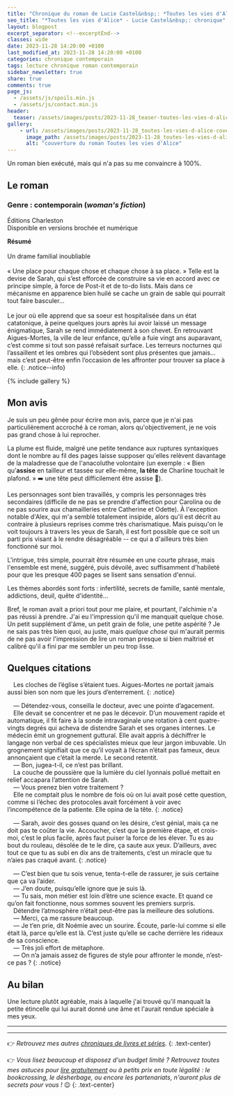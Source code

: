 ```yaml
---
title: "Chronique du roman de Lucie Castel&nbsp;: *Toutes les vies d'Alice*"
seo_title: "*Toutes les vies d'Alice* - Lucie Castel&nbsp;: chronique"
layout: blogpost
excerpt_separator: <!--excerptEnd-->
classes: wide
date: 2023-11-28 14:20:00 +0100
last_modified_at: 2023-11-28 14:20:00 +0100
categories: chronique contemporain
tags: lecture chronique roman contemporain
sidebar_newsletter: true
share: true
comments: true
page_js:
  - /assets/js/spoils.min.js
  - /assets/js/contact.min.js
header:
  teaser: /assets/images/posts/2023-11-28_teaser-toutes-les-vies-d-alice.webp
gallery:
    - url: /assets/images/posts/2023-11-28_toutes-les-vies-d-alice-cover.webp
      image_path: /assets/images/posts/2023-11-28_toutes-les-vies-d-alice-cover.webp
      alt: "couverture du roman Toutes les vies d'Alice"
---
```


Un roman bien exécuté, mais qui n'a pas su me convaincre à 100%.
<!--excerptEnd-->

<span class="fa fa-star rating_checked"></span>
<span class="fa fa-star rating_checked"></span>
<span class="fa fa-star rating_checked"></span>
<span class="fa fa-star rating_unchecked"></span>
<span class="fa fa-star rating_unchecked"></span>

## Le roman

### Genre&nbsp;: contemporain (*woman's fiction*)

Éditions Charleston<br />
Disponible en versions brochée et numérique

**Résumé**<br /><br />
Un drame familial inoubliable<br /><br />
«&nbsp;Une place pour chaque chose et chaque chose à sa place.&nbsp;» Telle est la devise de Sarah, qui s’est efforcée de construire sa vie en accord avec ce principe simple, à force de Post-it et de to-do lists. Mais dans ce mécanisme en apparence bien huilé se cache un grain de sable qui pourrait tout faire basculer&hellip;<br /><br />
Le jour où elle apprend que sa soeur est hospitalisée dans un état catatonique, à peine quelques jours après lui avoir laissé un message énigmatique, Sarah se rend immédiatement à son chevet. En retrouvant Aigues-Mortes, la ville de leur enfance, qu’elle a fuie vingt ans auparavant, c’est comme si tout son passé refaisait surface. Les terreurs nocturnes qui l’assaillent et les ombres qui l’obsèdent sont plus présentes que jamais&hellip; mais c’est peut-être enfin l’occasion de les affronter pour trouver sa place à elle.
{: .notice--info}

{% include gallery %}


## Mon avis

Je suis un peu gênée pour écrire mon avis, parce que je n'ai pas particulièrement accroché à ce roman, alors qu'objectivement, je ne vois pas grand chose à lui reprocher.

La plume est fluide, malgré une petite tendance aux ruptures syntaxiques dont le nombre au fil des pages laisse supposer qu'elles relèvent davantage de la maladresse que de l'anacoluthe volontaire (un exemple&nbsp;: &laquo;&nbsp;Bien qu’**assise** en tailleur et tassée sur elle-même, **la tête** de Charline touchait le plafond.&nbsp;&raquo; ➡️ une tête peut difficilement être assise 😬).

Les personnages sont bien travaillés, y compris les personnages très secondaires (difficile de ne pas se prendre d'affection pour Carolina ou de ne pas sourire aux chamailleries entre Catherine et Odette). À l'exception notable d'Alex, qui m'a semblé totalement insipide, alors qu'il est décrit au contraire à plusieurs reprises comme très charismatique. Mais puisqu'on le voit toujours à travers les yeux de Sarah, il est fort possible que ce soit un parti pris visant à le rendre désagréable -- ce qui a d'ailleurs très bien fonctionné sur moi.

L'intrigue, très simple, pourrait être résumée en une courte phrase, mais l'ensemble est mené, suggéré, puis dévoilé, avec suffisamment d'habileté pour que les presque 400 pages se lisent sans sensation d'ennui.

Les thèmes abordés sont forts&nbsp;: infertilité, secrets de famille, santé mentale, addictions, deuil, quête d'identité&hellip;

Bref, le roman avait a priori tout pour me plaire, et pourtant, l'alchimie n'a pas réussi à prendre. J'ai eu l'impression qu'il me manquait quelque chose. Un petit supplément d'âme, un petit grain de folie, une petite aspérité&nbsp;? Je ne sais pas très bien quoi, au juste, mais *quelque chose* qui m'aurait permis de ne pas avoir l'impression de lire un roman presque si bien maîtrisé et calibré qu'il a fini par me sembler un peu trop lisse.


## Quelques citations

<span style="margin-left: 1em;"></span>Les cloches de l’église s’étaient tues. Aigues-Mortes ne portait jamais aussi bien son nom que les jours d’enterrement.
{: .notice}

<span style="margin-left: 1em;"></span>—&nbsp;Détendez-vous, conseilla le docteur, avec une pointe d’agacement.<br/>
<span style="margin-left: 1em;"></span>Elle devait se concentrer et ne pas le décevoir. D’un mouvement rapide et automatique, il fit faire à la sonde intravaginale une rotation à cent quatre-vingts degrés qui acheva de distendre Sarah et ses organes internes. Le médecin émit un grognement guttural. Elle avait appris à déchiffrer le langage non verbal de ces spécialistes mieux que leur jargon imbuvable. Un grognement signifiait que ce qu’il voyait à l’écran n’était pas fameux, deux annonçaient que c’était la merde. Le second retentit.<br/>
<span style="margin-left: 1em;"></span>—&nbsp;Bon, jugea-t-il, ce n’est pas brillant.<br/>
<span style="margin-left: 1em;"></span>La couche de poussière que la lumière du ciel lyonnais pollué mettait en relief accapara l’attention de Sarah.<br/>
<span style="margin-left: 1em;"></span>—&nbsp;Vous prenez bien votre traitement&nbsp;?<br/>
<span style="margin-left: 1em;"></span>Elle ne comptait plus le nombre de fois où on lui avait posé cette question, comme si l’échec des protocoles avait forcément à voir avec l’incompétence de la patiente. Elle opina de la tête.
{: .notice}

<span style="margin-left: 1em;"></span>—&nbsp;Sarah, avoir des gosses quand on les désire, c’est génial, mais ça ne doit pas te coûter la vie. Accoucher, c’est que la première étape, et crois-moi, c’est le plus facile, après faut puiser la force de les élever. Tu es au bout du rouleau, désolée de te le dire, ça saute aux yeux. D’ailleurs, avec tout ce que tu as subi en dix ans de traitements, c’est un miracle que tu n’aies pas craqué avant.
{: .notice}

<span style="margin-left: 1em;"></span>—&nbsp;C’est bien que tu sois venue, tenta-t-elle de rassurer, je suis certaine que ça va l’aider.<br/>
<span style="margin-left: 1em;"></span>—&nbsp;J’en doute, puisqu’elle ignore que je suis là.<br/>
<span style="margin-left: 1em;"></span>—&nbsp;Tu sais, mon métier est loin d’être une science exacte. Et quand ce qu’on fait fonctionne, nous sommes souvent les premiers surpris.<br/>
<span style="margin-left: 1em;"></span>Détendre l’atmosphère n’était peut-être pas la meilleure des solutions.<br/>
<span style="margin-left: 1em;"></span>—&nbsp;Merci, ça me rassure beaucoup.<br/>
<span style="margin-left: 1em;"></span>—&nbsp;Je t’en prie, dit Noémie avec un sourire. Écoute, parle-lui comme si elle était là, parce qu’elle est là. C’est juste qu’elle se cache derrière les rideaux de sa conscience.<br/>
<span style="margin-left: 1em;"></span>—&nbsp;Très joli effort de métaphore.<br/>
<span style="margin-left: 1em;"></span>—&nbsp;On n’a jamais assez de figures de style pour affronter le monde, n’est-ce pas&nbsp;?
{: .notice}


## Au bilan

Une lecture plutôt agréable, mais à laquelle j'ai trouvé qu'il manquait la petite étincelle qui lui aurait donné une âme et l'aurait rendue spéciale à mes yeux.

---
---
👉 *Retrouvez mes autres [chroniques de livres et séries](/blog/tags#chronique).*
{: .text-center}

👉 *Vous lisez beaucoup et disposez d'un budget limité&nbsp;? Retrouvez toutes mes astuces pour [lire gratuitement](/lecture/2022/08/22/lire-gratuitement.html) ou à petits prix en toute légalité&nbsp;: le bookcrossing, le désherbage, ou encore les partenariats, n'auront plus de secrets pour vous&nbsp;!* 😉
{: .text-center}